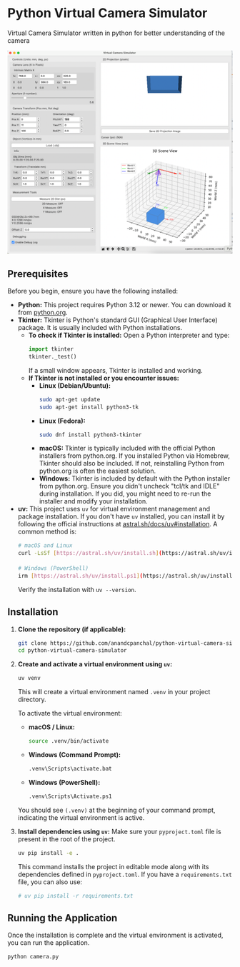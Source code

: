 # Python Virtual Camera Simulator

Virtual Camera Simulator written in python for better understanding of the camera

![img.png](img.png)

## Prerequisites

Before you begin, ensure you have the following installed:

* **Python:** This project requires Python 3.12 or newer. You can download it from [python.org](https://www.python.org/downloads/).
* **Tkinter:** Tkinter is Python's standard GUI (Graphical User Interface) package. It is usually included with Python installations.
    * **To check if Tkinter is installed:** Open a Python interpreter and type:
        ```python
        import tkinter
        tkinter._test()
        ```
        If a small window appears, Tkinter is installed and working.
    * **If Tkinter is not installed or you encounter issues:**
        * **Linux (Debian/Ubuntu):**
            ```bash
            sudo apt-get update
            sudo apt-get install python3-tk
            ```
        * **Linux (Fedora):**
            ```bash
            sudo dnf install python3-tkinter
            ```
        * **macOS:** Tkinter is typically included with the official Python installers from python.org. If you installed Python via Homebrew, Tkinter should also be included. If not, reinstalling Python from python.org is often the easiest solution.
        * **Windows:** Tkinter is included by default with the Python installer from python.org. Ensure you didn't uncheck "tcl/tk and IDLE" during installation. If you did, you might need to re-run the installer and modify your installation.
* **uv:** This project uses `uv` for virtual environment management and package installation. If you don't have `uv` installed, you can install it by following the official instructions at [astral.sh/docs/uv#installation](https://astral.sh/docs/uv#installation). A common method is:
    ```bash
    # macOS and Linux
    curl -LsSf [https://astral.sh/uv/install.sh](https://astral.sh/uv/install.sh) | sh

    # Windows (PowerShell)
    irm [https://astral.sh/uv/install.ps1](https://astral.sh/uv/install.ps1) | iex
    ```
    Verify the installation with `uv --version`.

## Installation

1.  **Clone the repository (if applicable):**
    ```bash
    git clone https://github.com/anandcpanchal/python-virtual-camera-simulator.git
    cd python-virtual-camera-simulator
    ```

2.  **Create and activate a virtual environment using `uv`:**
    ```bash
    uv venv
    ```
    This will create a virtual environment named `.venv` in your project directory.

    To activate the virtual environment:
    * **macOS / Linux:**
        ```bash
        source .venv/bin/activate
        ```
    * **Windows (Command Prompt):**
        ```bash
        .venv\Scripts\activate.bat
        ```
    * **Windows (PowerShell):**
        ```bash
        .venv\Scripts\Activate.ps1
        ```
    You should see `(.venv)` at the beginning of your command prompt, indicating the virtual environment is active.

3.  **Install dependencies using `uv`:**
    Make sure your `pyproject.toml` file is present in the root of the project.
    ```bash
    uv pip install -e .
    ```
    This command installs the project in editable mode along with its dependencies defined in `pyproject.toml`. If you have a `requirements.txt` file, you can also use:
    ```bash
    # uv pip install -r requirements.txt
    ```

## Running the Application

Once the installation is complete and the virtual environment is activated, you can run the application.

```bash
python camera.py